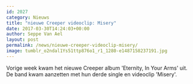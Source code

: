 ```yaml
---
id: 2027
category: Nieuws
title: "nieuwe Creeper videoclip: Misery"
date: 2017-03-30T14:24:03+00:00
author: Seppe Van Ael
layout: post
permalink: /news/nieuwe-creeper-videoclip-misery/
image: tumblr_o2ndal1Ys51ttp876o1_r1_1280-e1487158237191.jpg
---
```

Vorige week kwam het nieuwe Creeper album 'Eternity, In Your Arms' uit. De band kwam aanzetten met hun derde single en videoclip 'Misery'.

&nbsp;